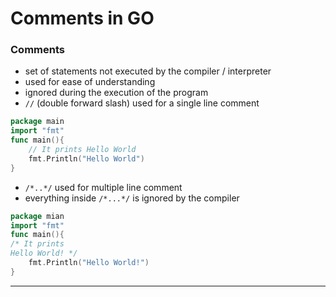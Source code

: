 # Comments in GO

### Comments

- set of statements not executed by the compiler / interpreter
- used for ease of understanding
- ignored during the execution of the program
- `//` (double forward slash) used for a single line comment

```go
package main
import "fmt"
func main(){
	// It prints Hello World 
	fmt.Println("Hello World")
}
```

- `/*..*/`   used for multiple line comment
- everything inside `/*...*/` is ignored by the compiler

```go
package mian
import "fmt"
func main(){
/* It prints 
Hello World! */
	fmt.Println("Hello World!")
}
```

---

